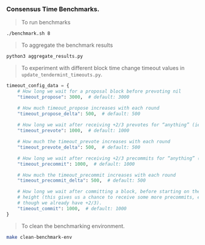 ### Consensus Time Benchmarks.

> To run benchmarks

```bash
./benchmark.sh 8
```

> To aggregate the benchmark results

```bash
python3 aggregate_results.py
```

> To experiment with different block time change timeout values in `update_tendermint_timeouts.py`.

```python
timeout_config_data = {
    # How long we wait for a proposal block before prevoting nil
    "timeout_propose": 3000,  # default: 3000

    # How much timeout_propose increases with each round
    "timeout_propose_delta": 500,  # default: 500
    
    # How long we wait after receiving +2/3 prevotes for “anything” (ie. not a single block or nil)
    "timeout_prevote": 1000,  # default: 1000

    # How much the timeout_prevote increases with each round
    "timeout_prevote_delta": 500,  # default: 500

    # How long we wait after receiving +2/3 precommits for “anything” (ie. not a single block or nil)
    "timeout_precommit": 1000,  # default: 1000

    # How much the timeout_precommit increases with each round
    "timeout_precommit_delta": 500,  # default: 500

    # How long we wait after committing a block, before starting on the new
    # height (this gives us a chance to receive some more precommits, even
    # though we already have +2/3).
    "timeout_commit": 1000,  # default: 1000
}
```

> To clean the benchmarking environment.

```bash
make clean-benchmark-env
```